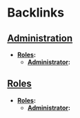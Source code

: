 
# Backlinks
## [Administration](<Administration.md>)
- **[Roles](<Roles.md>):**
    - **[Administrator](<Administrator.md>):**

## [Roles](<Roles.md>)
- **[Roles](<Roles.md>):**
    - **[Administrator](<Administrator.md>):**

